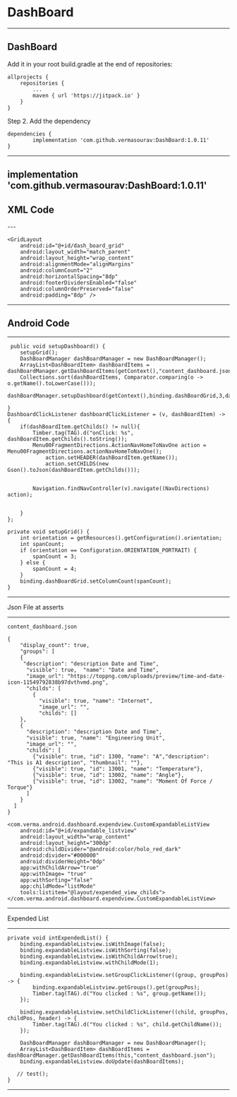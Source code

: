 # DashBoard

---
DashBoard
---


Add it in your root build.gradle at the end of repositories:

	allprojects {
		repositories {
			...
			maven { url 'https://jitpack.io' }
		}
	}
Step 2. Add the dependency

	dependencies {
	        implementation 'com.github.vermasourav:DashBoard:1.0.11'
	}


---
  implementation 'com.github.vermasourav:DashBoard:1.0.11'
---

<h2>XML Code</h2>
---
<ScrollView
    android:id="@+id/scrollable"
    android:layout_width="fill_parent"
    android:layout_height="match_parent">

    <GridLayout
        android:id="@+id/dash_board_grid"
        android:layout_width="match_parent"
        android:layout_height="wrap_content"
        android:alignmentMode="alignMargins"
        android:columnCount="2"
        android:horizontalSpacing="8dp"
        android:footerDividersEnabled="false"
        android:columnOrderPreserved="false"
        android:padding="8dp" />
</ScrollView>

---

<h2>Android Code</h2>

---

     public void setupDashboard() {
        setupGrid();
        DashBoardManager dashBoardManager = new DashBoardManager();
        ArrayList<DashBoardItem> dashBoardItems = dashBoardManager.getDashBoardItems(getContext(),"content_dashboard.json");
        Collections.sort(dashBoardItems, Comparator.comparing(o -> o.getName().toLowerCase()));
        dashBoardManager.setupDashboard(getContext(),binding.dashBoardGrid,3,dashBoardItems,dashboardClickListener);

    }
    DashboardClickListener dashboardClickListener = (v, dashBoardItem) -> {
        if(dashBoardItem.getChilds() != null){
            Timber.tag(TAG).d("onClick: %s", dashBoardItem.getChilds().toString());
            Menu00FragmentDirections.ActionNavHomeToNavOne action = Menu00FragmentDirections.actionNavHomeToNavOne();
                action.setHEADER(dashBoardItem.getName());
                action.setCHILDS(new Gson().toJson(dashBoardItem.getChilds()));


            Navigation.findNavController(v).navigate((NavDirections) action);


        }
    };

    private void setupGrid() {
        int orientation = getResources().getConfiguration().orientation;
        int spanCount;
        if (orientation == Configuration.ORIENTATION_PORTRAIT) {
            spanCount = 3;
        } else {
            spanCount = 4;
        }
        binding.dashBoardGrid.setColumnCount(spanCount);
    }
---

Json File at asserts 

---
```
content_dashboard.json

{
    "display_count": true,
    "groups": [
    {
     "description": "description Date and Time",
      "visible": true,  "name": "Date and Time",
      "image_url": "https://toppng.com/uploads/preview/time-and-date-icon-11549792838b97dvthvmd.png",
      "childs": [
        {
          "visible": true, "name": "Internet",
          "image_url": "",
          "childs": []
    },
    {
      "description": "description Date and Time",
      "visible": true, "name": "Engineering Unit",
      "image_url": "",
      "childs": [
        {"visible": true, "id": 1300, "name": "A","description":  "This is A1 description", "thumbnail": ""},
        {"visible": true, "id": 13001, "name": "Temperature"},
        {"visible": true, "id": 13002, "name": "Angle"},
        {"visible": true, "id": 13002, "name": "Moment Of Force / Torque"}
      ]
    }
  ]
}
```
    <com.verma.android.dashboard.expendview.CustomExpandableListView
        android:id="@+id/expandable_listview"
        android:layout_width="wrap_content"
        android:layout_height="300dp"
        android:childDivider="@android:color/holo_red_dark"
        android:divider="#000000"
        android:dividerHeight="0dp"
        app:withChildArrow="true"
        app:withImage= "true"
        app:withSorting="false"
        app:childMode="listMode"
        tools:listitem="@layout/expended_view_childs">
    </com.verma.android.dashboard.expendview.CustomExpandableListView>

---

Expended List

---

    private void intExpendedList() {
        binding.expandableListview.isWithImage(false);
        binding.expandableListview.isWithSorting(false);
        binding.expandableListview.isWithChildArrow(true);
        binding.expandableListview.withChildMode(1);

        binding.expandableListview.setGroupClickListener((group, groupPos) -> {
            binding.expandableListview.getGroups().get(groupPos);
            Timber.tag(TAG).d("You clicked : %s", group.getName());
        });

        binding.expandableListview.setChildClickListener((child, groupPos, childPos, header) -> {
            Timber.tag(TAG).d("You clicked : %s", child.getChildName());
        });

        DashBoardManager dashBoardManager = new DashBoardManager();
        ArrayList<DashBoardItem> dashBoardItems = dashBoardManager.getDashBoardItems(this,"content_dashboard.json");
        binding.expandableListview.doUpdate(dashBoardItems);

       // test();
    }


---
